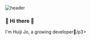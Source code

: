 ![header](https://capsule-render.vercel.app/api?type=Waving&color=auto&height=200&section=header&text=zizi0308&fontSize=90)

<h3 "align=center">👋 Hi there 👋</h3>
<p3 "align=center">I'm Huiji Jo, a growing developer🌱/p3>
